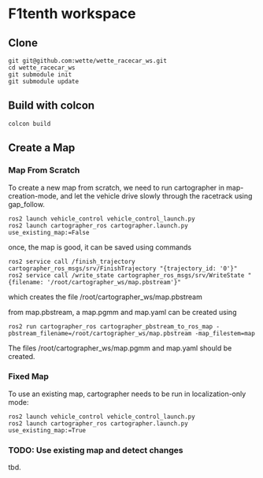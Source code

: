# F1tenth workspace

## Clone
```
git git@github.com:wette/wette_racecar_ws.git
cd wette_racecar_ws
git submodule init
git submodule update
```

## Build with colcon
```
colcon build
```

## Create a Map
### Map From Scratch
To create a new map from scratch, we need to run cartographer in map-creation-mode, and let the vehicle drive slowly through the racetrack using gap_follow.
```
ros2 launch vehicle_control vehicle_control_launch.py
ros2 launch cartographer_ros cartographer.launch.py use_existing_map:=False
```

once, the map is good, it can be saved using commands
```
ros2 service call /finish_trajectory cartographer_ros_msgs/srv/FinishTrajectory "{trajectory_id: '0'}"
ros2 service call /write_state cartographer_ros_msgs/srv/WriteState "{filename: '/root/cartographer_ws/map.pbstream'}"
```
which creates the file /root/cartographer_ws/map.pbstream

from map.pbstream, a map.pgmm and map.yaml can be created using
```
ros2 run cartographer_ros cartographer_pbstream_to_ros_map -pbstream_filename=/root/cartographer_ws/map.pbstream -map_filestem=map
```
The files /root/cartographer_ws/map.pgmm and map.yaml should be created.

### Fixed Map
To use an existing map, cartographer needs to be run in localization-only mode:
```
ros2 launch vehicle_control vehicle_control_launch.py
ros2 launch cartographer_ros cartographer.launch.py use_existing_map:=True 
```

### TODO: Use existing map and detect changes
tbd.
